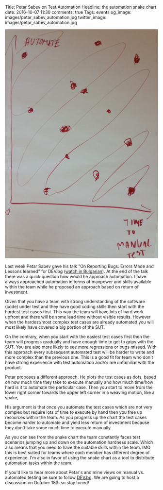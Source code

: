 Title: Petar Sabev on Test Automation
Headline: the automation snake chart
date: 2016-10-07 11:30
comments: true
Tags: events
og_image: images/petar_sabev_automation.jpg
twitter_image: images/petar_sabev_automation.jpg

![the automation snake chart](/images/petar_sabev_automation.jpg "The automation snake chart")

Last week Petar Sabev gave his talk
"On Reporting Bugs: Errors Made and Lessons learned" for DEV.bg
([watch in Bulgarian](https://www.youtube.com/watch?v=jVY3U58Js90&index=6&list=PLFjlI7p-h1hxBP3cIjEqePSeoBDHud5Db)).
At the end of the talk there was a quick question how would he approach automation.
I have always approached automation in terms of manpower and skills available
within the team while he proposed an approach based on return of investment.

Given that you have a team with strong understanding of the
software (code) under test and they have good coding skills then start with the
hardest test cases first. This way the team will have lots of hard work
upfront and there will be some lead time without visible results.
However when the hardest/most complex test cases are already automated you
will most likely have covered a big portion of the SUT.

On the contrary, when you start with the easiest test cases first then
the team will progress gradually and have enough time to get to grips
with the SUT. You are also more likely to see more regressions or bugs
missed. With this approach every subsequent automated test will be harder
to write and more complex than the previous one. This is a good fit for
team who don't have strong experience with test automation and/or are
unfamiliar with the product.

Petar proposes a different approach. He plots the test cases as dots, based
on how much time they take to execute manually and how much time/how hard
is it to automate the particular case. Then you start to move from the lower right
corner towards the upper left corner in a weaving motion, like a snake,

His argument is that once you automate the test cases which are not very complex
but require lots of time to execute by hand then you free up resources
within the team. As you progress up the chart the test cases become harder
to automate and yield less return of investment because they don't take
some much time to execute manually.

As you can see from the snake chart the team constantly faces test scenarios
jumping up and down on the automation hardness scale. Which also means
that you need to have the suitable skills within the team. IMO this is best
suited for teams where each member has different degree of experience.
I'm also in favor of using the snake chart as a tool to distribute
automation tasks within the team.


If you'd like to hear more about Petar's and mine views on manual vs. automated
testing be sure to follow [DEV.bg](http://dev.bg).
We are going to host a discussion on October 18th so stay tuned!



